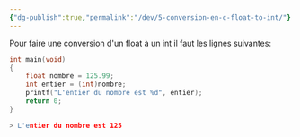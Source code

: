 ```yaml
---
{"dg-publish":true,"permalink":"/dev/5-conversion-en-c-float-to-int/"}
---
```


Pour faire une conversion d'un float à un int il faut les lignes suivantes:
```C
int main(void)
{
    float nombre = 125.99;
    int entier = (int)nombre;
    printf("L'entier du nombre est %d", entier);
    return 0;
}

> L'entier du nombre est 125
```